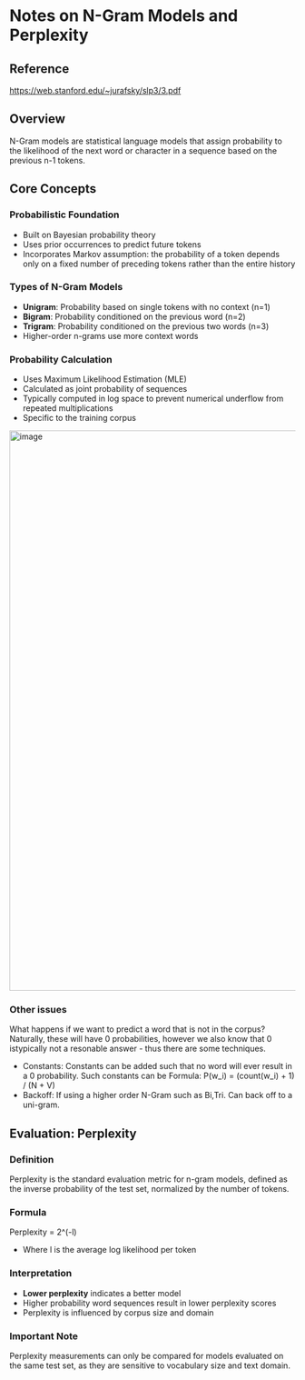# Notes on N-Gram Models and Perplexity

## Reference
https://web.stanford.edu/~jurafsky/slp3/3.pdf

## Overview
N-Gram models are statistical language models that assign probability to the likelihood of the next word or character in a sequence based on the previous n-1 tokens.

## Core Concepts

### Probabilistic Foundation
- Built on Bayesian probability theory
- Uses prior occurrences to predict future tokens
- Incorporates Markov assumption: the probability of a token depends only on a fixed number of preceding tokens rather than the entire history

### Types of N-Gram Models
- **Unigram**: Probability based on single tokens with no context (n=1)
- **Bigram**: Probability conditioned on the previous word (n=2)
- **Trigram**: Probability conditioned on the previous two words (n=3)
- Higher-order n-grams use more context words

### Probability Calculation
- Uses Maximum Likelihood Estimation (MLE)
- Calculated as joint probability of sequences
- Typically computed in log space to prevent numerical underflow from repeated multiplications
- Specific to the training corpus

<img width="986" alt="image" src="https://github.com/user-attachments/assets/07840040-ed92-4af6-8ebb-0e88bfec803e" />

### Other issues

What happens if we want to predict a word that is not in the corpus? Naturally, these will have 0 probabilities, however we also know that 0 istypically not a resonable answer - thus there are some techniques.

- Constants: Constants can be added such that no word will ever result in a 0 probability. Such constants can be Formula: P(w_i) = (count(w_i) + 1) / (N + V)
- Backoff: If using a higher order N-Gram such as Bi,Tri. Can back off to a uni-gram.

## Evaluation: Perplexity

### Definition
Perplexity is the standard evaluation metric for n-gram models, defined as the inverse probability of the test set, normalized by the number of tokens.

### Formula
Perplexity = 2^(-l)
- Where l is the average log likelihood per token

### Interpretation
- **Lower perplexity** indicates a better model
- Higher probability word sequences result in lower perplexity scores
- Perplexity is influenced by corpus size and domain

### Important Note
Perplexity measurements can only be compared for models evaluated on the same test set, as they are sensitive to vocabulary size and text domain.
